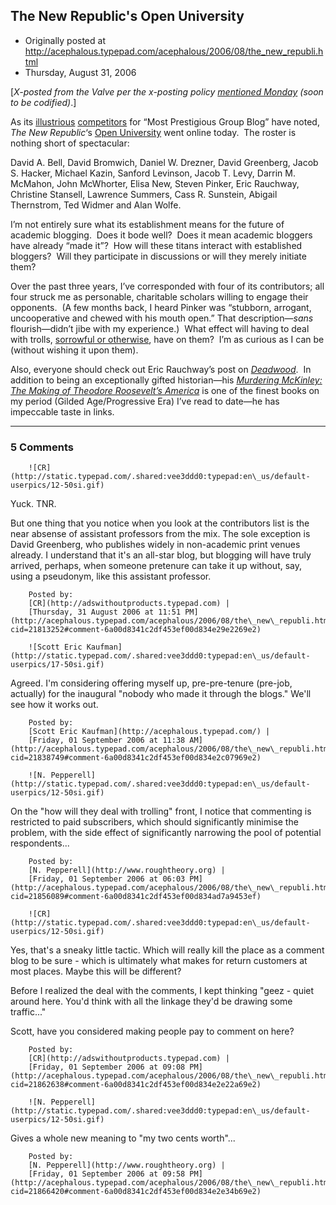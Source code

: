 ## The New Republic's Open University

 * Originally posted at http://acephalous.typepad.com/acephalous/2006/08/the_new_republi.html
 * Thursday, August 31, 2006



			

[_X-posted from the Valve per the x-posting policy [mentioned Monday](http://acephalous.typepad.com/acephalous/2006/08/modautobiograph.html) (soon to be codified)_.]

As its [illustrious](http://crookedtimber.org/2006/08/31/open-university/) [competitors](http://hnn.us/blogs/entries/29581.html) for “Most Prestigious Group Blog” have noted, _The New Republic_‘s [Open University](http://www.tnr.com/blog/openuniversity) went online today.  The roster is nothing short of spectacular:

David A. Bell, David Bromwich, Daniel W. Drezner, David
Greenberg, Jacob S. Hacker, Michael Kazin, Sanford Levinson, Jacob T.
Levy, Darrin M. McMahon, John McWhorter, Elisa New, Steven Pinker, Eric
Rauchway, Christine Stansell, Lawrence Summers, Cass R. Sunstein,
Abigail Thernstrom, Ted Widmer and Alan Wolfe.

I’m not entirely sure what its establishment means for the future of
academic blogging.  Does it bode well?  Does it mean academic bloggers
have already “made it”?  How will these titans interact with
established bloggers?  Will they participate in discussions or will
they merely initiate them?  

Over the past three years, I’ve corresponded with four of its
contributors; all four struck me as personable, charitable scholars
willing to engage their opponents.  (A few months back, I heard Pinker
was “stubborn, arrogant, uncooperative and chewed with his mouth open.”
That description—_sans_ flourish—didn’t jibe with my experience.)  What effect will having to deal with trolls, [sorrowful or otherwise](http://acephalous.typepad.com/acephalous/2006/05/the\_troll\_of\_co.html), have on them?  I’m as curious as I can be (without wishing it upon them).

Also, everyone should check out Eric Rauchway’s post on [_Deadwood_](http://www.tnr.com/blog/openuniversity?pid=35044).  In addition to being an exceptionally gifted historian—his [_Murdering McKinley: The Making of Theodore Roosevelt’s America_](http://www.amazon.com/exec/obidos/ASIN/0809016389/diesekoschmar-20) is one of the finest books on my period (Gilded Age/Progressive Era) I’ve read to date—he has impeccable taste in links.

		

* * *

### 5 Comments 

		

                
[]()

	

		![CR](http://static.typepad.com/.shared:vee3ddd0:typepad:en\_us/default-userpics/12-50si.gif)
	

	

		

Yuck. TNR. 

But one thing that you notice when you look at the contributors list is the near absense of assistant professors from the mix. The sole exception is David Greenberg, who publishes widely in non-academic print venues already. I understand that it's an all-star blog, but blogging will have truly arrived, perhaps, when someone pretenure can take it up without, say, using a pseudonym, like this assistant professor. 

	

		Posted by:
		[CR](http://adswithoutproducts.typepad.com) |
		[Thursday, 31 August 2006 at 11:51 PM](http://acephalous.typepad.com/acephalous/2006/08/the\_new\_republi.html?cid=21813252#comment-6a00d8341c2df453ef00d834e29e2269e2)

[]()

	

		![Scott Eric Kaufman](http://static.typepad.com/.shared:vee3ddd0:typepad:en\_us/default-userpics/17-50si.gif)
	

	

		

Agreed.  I'm considering offering myself up, pre-pre-tenure (pre-job, actually) for the inaugural "nobody who made it through the blogs."  We'll see how it works out.

	

		Posted by:
		[Scott Eric Kaufman](http://acephalous.typepad.com/) |
		[Friday, 01 September 2006 at 11:38 AM](http://acephalous.typepad.com/acephalous/2006/08/the\_new\_republi.html?cid=21838749#comment-6a00d8341c2df453ef00d834e2c07969e2)

[]()

	

		![N. Pepperell](http://static.typepad.com/.shared:vee3ddd0:typepad:en\_us/default-userpics/12-50si.gif)
	

	

		

On the "how will they deal with trolling" front, I notice that commenting is restricted to paid subscribers, which should significantly minimise the problem, with the side effect of significantly narrowing the pool of potential respondents...

	

		Posted by:
		[N. Pepperell](http://www.roughtheory.org) |
		[Friday, 01 September 2006 at 06:03 PM](http://acephalous.typepad.com/acephalous/2006/08/the\_new\_republi.html?cid=21856089#comment-6a00d8341c2df453ef00d834ad7a9453ef)

[]()

	

		![CR](http://static.typepad.com/.shared:vee3ddd0:typepad:en\_us/default-userpics/12-50si.gif)
	

	

		

Yes, that's a sneaky little tactic. Which will really kill the place as a comment blog to be sure - which is ultimately what makes for return customers at most places. Maybe this will be different? 

Before I realized the deal with the comments, I kept thinking "geez - quiet around here. You'd think with all the linkage they'd be drawing some traffic..." 

Scott, have you considered making people pay to comment on here? 

	

		Posted by:
		[CR](http://adswithoutproducts.typepad.com) |
		[Friday, 01 September 2006 at 09:08 PM](http://acephalous.typepad.com/acephalous/2006/08/the\_new\_republi.html?cid=21862638#comment-6a00d8341c2df453ef00d834e2e22a69e2)

[]()

	

		![N. Pepperell](http://static.typepad.com/.shared:vee3ddd0:typepad:en\_us/default-userpics/12-50si.gif)
	

	

		

Gives a whole new meaning to "my two cents worth"...

	

		Posted by:
		[N. Pepperell](http://www.roughtheory.org) |
		[Friday, 01 September 2006 at 09:58 PM](http://acephalous.typepad.com/acephalous/2006/08/the\_new\_republi.html?cid=21866420#comment-6a00d8341c2df453ef00d834e2e34b69e2)

		

        